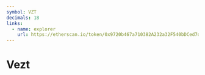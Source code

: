 ```yaml
---
symbol: VZT
decimals: 18
links:
  - name: explorer
    url: https://etherscan.io/token/0x9720b467a710382A232a32F540bDCed7d662a10B
---
```


# Vezt
